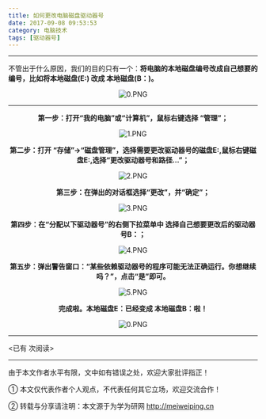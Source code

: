 ```yaml
---
title: 如何更改电脑磁盘驱动器号
date: 2017-09-08 09:53:53
category: 电脑技术
tags: [驱动器号]
---
```


---

不管出于什么原因，我们的目的只有一个：**将电脑的本地磁盘编号改成自己想要的编号，比如将本地磁盘(E:) 改成 本地磁盘(B：)。**

<center>

![0.PNG](https://i.loli.net/2017/09/08/59b1eadeaf424.png)

<!-- more -->

---

**第一步：打开“我的电脑”或“计算机”，鼠标右键选择 “管理”；**

![1.PNG](https://i.loli.net/2017/09/08/59b1eade73923.png)

**第二步：打开 “存储”→“磁盘管理”，选择需要更改驱动器号的磁盘E:,鼠标右键磁盘E:,选择“更改驱动器号和路径...”；**

![2.PNG](https://i.loli.net/2017/09/08/59b1eadebfe24.png)

**第三步：在弹出的对话框选择“更改”，并“确定”；**

![3.PNG](https://i.loli.net/2017/09/08/59b1eade8c6da.png)

**第四步：在“分配以下驱动器号”的右侧下拉菜单中 选择自己想要更改后的驱动器号B：；**

![4.PNG](https://i.loli.net/2017/09/08/59b1eadea4716.png)

**第五步：弹出警告窗口：“某些依赖驱动器号的程序可能无法正确运行。你想继续吗？”，点击“是”即可。**

![5.PNG](https://i.loli.net/2017/09/08/59b1eadeb0a5a.png)

**完成啦。本地磁盘E：已经变成 本地磁盘B：啦！**

![0.PNG](https://i.loli.net/2017/09/08/59b1eadeaf424.png)

</center>



---

<span id="busuanzi_container_page_pv">
<已有 <span id="busuanzi_value_page_pv"></span> 次阅读>
</span>

---


由于本文作者水平有限，文中如有错误之处，欢迎大家批评指正！

① 本文仅代表作者个人观点，不代表任何其它立场，欢迎交流合作！

② 转载与分享请注明：本文源于为学为研网 http://meiweiping.cn